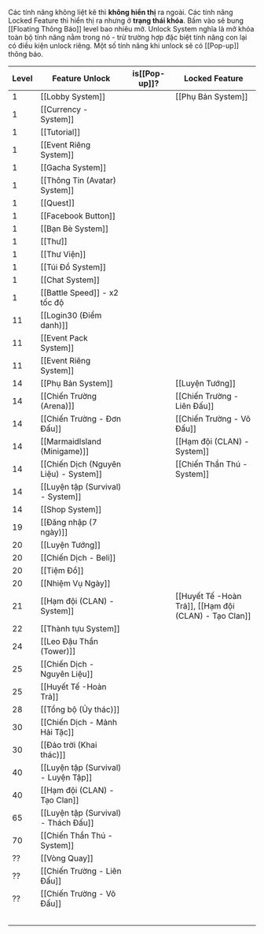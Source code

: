 Các tính năng không liệt kê thì **không hiển thị** ra ngoài.
Các tính năng Locked Feature thì hiển thị ra nhưng ở **trạng thái khóa**. Bấm vào sẽ bung [[Floating Thông Báo]] level bao nhiêu mở.
Unlock System nghĩa là mở khóa toàn bộ tính năng nằm trong nó - trừ trường hợp đặc biệt tính năng con lại có điều kiện unlock riêng.
Một số tính năng khi unlock sẽ có [[Pop-up]] thông báo.

| Level | Feature Unlock                        | is[[Pop-up]]? | Locked Feature                                        |
| ----- | ------------------------------------- | ------------- | ----------------------------------------------------- |
| 1     | [[Lobby System]]                      |               | [[Phụ Bản System]]                                    |
| 1     | [[Currency - System]]                 |               |                                                       |
| 1     | [[Tutorial]]                          |               |                                                       |
| 1     | [[Event Riêng System]]                |               |                                                       |
| 1     | [[Gacha System]]                      |               |                                                       |
| 1     | [[Thông Tin (Avatar) System]]         |               |                                                       |
| 1     | [[Quest]]                             |               |                                                       |
| 1     | [[Facebook Button]]                   |               |                                                       |
| 1     | [[Bạn Bè System]]                     |               |                                                       |
| 1     | [[Thư]]                               |               |                                                       |
| 1     | [[Thư Viện]]                          |               |                                                       |
| 1     | [[Túi Đồ System]]                     |               |                                                       |
| 1     | [[Chat System]]                       |               |                                                       |
| 1     | [[Battle Speed]] - x2 tốc độ          |               |                                                       |
| 11    | [[Login30 (Điểm danh)]]               |               |                                                       |
| 11    | [[Event Pack System]]                 |               |                                                       |
| 11    | [[Event Riêng System]]                |               |                                                       |
| 14    | [[Phụ Bản System]]                    |               | [[Luyện Tướng]]                                       |
| 14    | [[Chiến Trường (Arena)]]              |               | [[Chiến Trường - Liên Đấu]]                           |
| 14    | [[Chiến Trường - Đơn Đấu]]            |               | [[Chiến Trường - Võ Đấu]]                             |
| 14    | [[MarmaidIsland (Minigame)]]          |               | [[Hạm đội (CLAN) - System]]                           |
| 14    | [[Chiến Dịch (Nguyên Liệu) - System]] |               | [[Chiến Thần Thú - System]]                           |
| 14    | [[Luyện tập (Survival) - System]]     |               |                                                       |
| 14    | [[Shop System]]                       |               |                                                       |
| 19    | [[Đăng nhập (7 ngày)]]                |               |                                                       |
| 20    | [[Luyện Tướng]]                       |               |                                                       |
| 20    | [[Chiến Dịch - Beli]]                 |               |                                                       |
| 20    | [[Tiệm Đồ]]                           |               |                                                       |
| 20    | [[Nhiệm Vụ Ngày]]                     |               |                                                       |
| 21    | [[Hạm đội (CLAN) - System]]           |               | [[Huyết Tế -Hoàn Trả]], [[Hạm đội (CLAN) - Tạo Clan]] |
| 22    | [[Thành tựu System]]                  |               |                                                       |
| 24    | [[Leo Đậu Thần (Tower)]]              |               |                                                       |
| 25    | [[Chiến Dịch - Nguyên Liệu]]          |               |                                                       |
| 25    | [[Huyết Tế -Hoàn Trả]]                |               |                                                       |
| 28    | [[Tổng bộ (Ủy thác)]]                 |               |                                                       |
| 30    | [[Chiến Dịch - Mảnh Hải Tặc]]         |               |                                                       |
| 30    | [[Đảo trời (Khai thác)]]              |               |                                                       |
| 40    | [[Luyện tập (Survival) - Luyện Tập]]  |               |                                                       |
| 40    | [[Hạm đội (CLAN) - Tạo Clan]]         |               |                                                       |
| 65    | [[Luyện tập (Survival) - Thách Đấu]]  |               |                                                       |
| 70    | [[Chiến Thần Thú - System]]           |               |                                                       |
| ??    | [[Vòng Quay]]                         |               |                                                       |
| ??    | [[Chiến Trường - Liên Đấu]]           |               |                                                       |
| ??    | [[Chiến Trường - Võ Đấu]]             |               |                                                       |
|       |                                       |               |                                                       |
|       |                                       |               |                                                       |
|       |                                       |               |                                                       |
|       |                                       |               |                                                       |
|       |                                       |               |                                                       |
